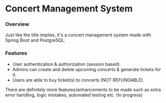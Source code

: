# Concert Management System

### Overview
Just like the title implies, it's a concert management system made with Spring Boot and PostgreSQL.

### Features
- User authentication & authorization (session based).
- Admins can create and delete upcoming concerts & generate tickets for it.
- Users are able to buy ticket(s) to concerts (NOT REFUNDABLE).

There are definitely more features/enhancements to be made such as extra error handling, logic mistakes, automated testing etc. (In progress)
